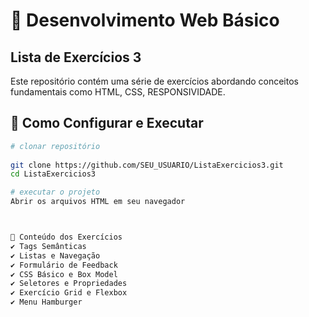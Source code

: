 # 🚀 Desenvolvimento Web Básico

## Lista de Exercícios 3

Este repositório contém uma série de exercícios abordando conceitos fundamentais como HTML, CSS, RESPONSIVIDADE.


## 🔧 Como Configurar e Executar

```bash
# clonar repositório
  
git clone https://github.com/SEU_USUARIO/ListaExercicios3.git
cd ListaExercicios3

# executar o projeto
Abrir os arquivos HTML em seu navegador



📌 Conteúdo dos Exercícios
✔️ Tags Semânticas
✔️ Listas e Navegação
✔️ Formulário de Feedback
✔️ CSS Básico e Box Model
✔️ Seletores e Propriedades
✔️ Exercício Grid e Flexbox
✔️ Menu Hamburger

